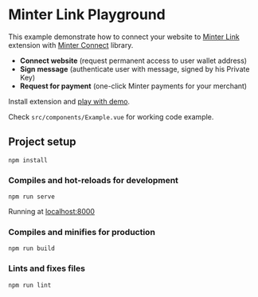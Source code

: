 # Minter Link Playground
This example demonstrate how to connect your website to [Minter Link](https://github.com/minterscan/minter_link) extension with [Minter Connect](https://github.com/whitesunset/minter_connect) library.

* **Connect website** (request permanent access to user wallet address)
* **Sign message** (authenticate user with message, signed by his Private Key)
* **Request for payment** (one-click Minter payments for your merchant)

Install extension and [play with demo](https://minterscan.github.io/minter_link_playground).

Check `src/components/Example.vue` for working code example.

## Project setup
```
npm install
```

### Compiles and hot-reloads for development
```
npm run serve
```

Running at [localhost:8000](http://localhost:8080/)

### Compiles and minifies for production
```
npm run build
```

### Lints and fixes files
```
npm run lint
```
